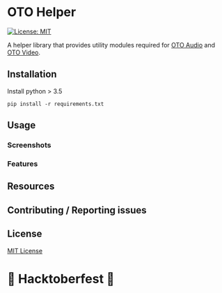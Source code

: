 # OTO Helper

[![License: MIT](https://img.shields.io/badge/License-MIT-lightgrey.svg)](https://github.com/vrook-co/oto-helper/blob/master/LICENSE)

A helper library that provides utility modules required for [OTO Audio](https://github.com/vrook-co/oto-audio) and [OTO Video](https://github.com/vrook-co/oto-video).

## Installation

Install python > 3.5
```
pip install -r requirements.txt
```

## Usage

### Screenshots

### Features

## Resources

## Contributing / Reporting issues

## License

[MIT License](https://github.com/vrook-co/oto-helper/blob/master/LICENSE)


# 🎃 Hacktoberfest 🎃
